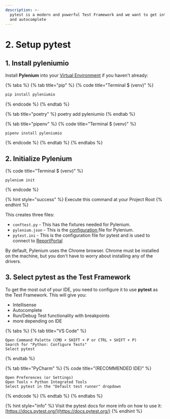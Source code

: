 ```yaml
---
description: >-
  pytest is a modern and powerful Test Framework and we want to get intellisense
  and autocomplete
---
```


# 2. Setup pytest

## 1. Install pyleniumio

Install **Pylenium** into your [Virtual Environment](virtual-environments.md) if you haven't already:

{% tabs %}
{% tab title="pip" %}
{% code title="Terminal $ (venv)" %}
```bash
pip install pyleniumio
```
{% endcode %}
{% endtab %}

{% tab title="poetry" %}
poetry add pyleniumio
{% endtab %}

{% tab title="pipenv" %}
{% code title="Terminal $ (venv)" %}
```
pipenv install pyleniumio
```
{% endcode %}
{% endtab %}
{% endtabs %}

## 2. Initialize Pylenium

{% code title="Terminal $ (venv)" %}
```
pylenium init
```
{% endcode %}

{% hint style="success" %}
Execute this command at your Project Root
{% endhint %}

This creates three files:

* `conftest.py` - This has the fixtures needed for Pylenium.
* `pylenium.json` - This is the [configuration ](../configuration/pylenium.json.md)file for Pylenium.
* `pytest.ini` - This is the configuration file for pytest and is used to connect to [ReportPortal](../cli/report-portal.md)

By default, Pylenium uses the Chrome browser. Chrome must be installed on the machine, but you don't have to worry about installing any of the drivers.

## 3. Select pytest as the Test Framework

To get the most out of your IDE, you need to configure it to use **pytest** as the Test Framework. This will give you:

* Intellisense
* Autocomplete
* Run/Debug Test functionality with breakpoints
* more depending on IDE

{% tabs %}
{% tab title="VS Code" %}
```
Open Command Palette (CMD + SHIFT + P or CTRL + SHIFT + P)
Search for "Python: Configure Tests"
Select pytest
```
{% endtab %}

{% tab title="PyCharm" %}
{% code title="(RECOMMENDED IDE)" %}
```
Open Preferences (or Settings)
Open Tools > Python Integrated Tools
Select pytest in the "Default test runner" dropdown
```
{% endcode %}
{% endtab %}
{% endtabs %}

{% hint style="info" %}
Visit the pytest docs for more info on how to use it: [https://docs.pytest.org/](https://docs.pytest.org/)
{% endhint %}

